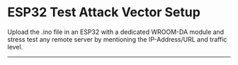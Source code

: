 # ESP32 Test Attack Vector Setup

Upload the .ino file in an ESP32 with a dedicated WROOM-DA module and stress test any remote server by mentioning the IP-Address/URL and traffic level.

---